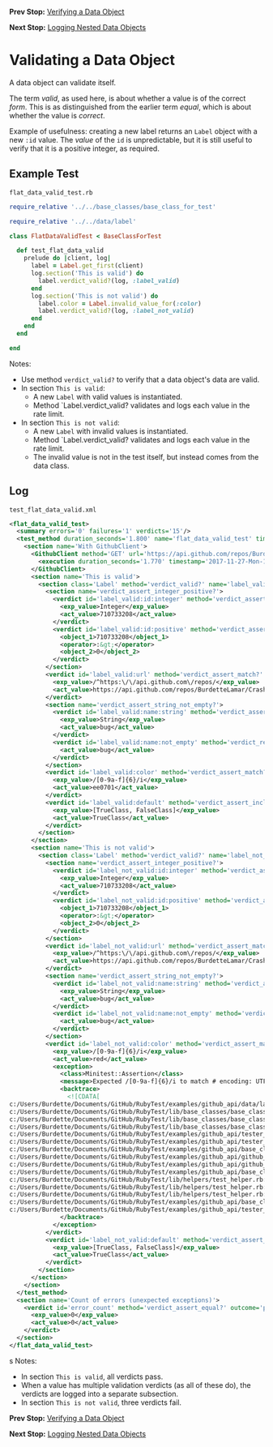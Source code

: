 <!--- GENERATED FILE, DO NOT EDIT --->
**Prev Stop:** [Verifying a Data Object](./FlatDataEqual.md#verifying-a-data-object)

**Next Stop:** [Logging Nested Data Objects](./NestedDataLog.md#logging-nested-data-objects)


# Validating a Data Object

A data object can validate itself.

The term _valid_, as used here, is about whether a value is of the correct _form_.  This is as distinguished from the earlier term _equal_, which is about whether the value is _correct_.

Example of usefulness:  creating a new label returns an `Label` object with a new `:id` value.  The _value_ of the `id` is unpredictable, but it is still useful to verify that it is a positive integer, as required.

## Example Test

<code>flat_data_valid_test.rb</code>
```ruby
require_relative '../../base_classes/base_class_for_test'

require_relative '../../data/label'

class FlatDataValidTest < BaseClassForTest

  def test_flat_data_valid
    prelude do |client, log|
      label = Label.get_first(client)
      log.section('This is valid') do
        label.verdict_valid?(log, :label_valid)
      end
      log.section('This is not valid') do
        label.color = Label.invalid_value_for(:color)
        label.verdict_valid?(log, :label_not_valid)
      end
    end
  end

end
```

Notes:

- Use method `verdict_valid?` to verify that a data object's data are valid.
- In section `This is valid`:
  - A new `Label` with valid values is instantiated.
  - Method `Label.verdict_valid? validates and logs each value in the rate limit.
- In section `This is not valid`:
  - A new `Label` with invalid values is instantiated.
  - Method `Label.verdict_valid? validates and logs each value in the rate limit.
  - The invalid value is not in the test itself, but instead comes from the data class.

## Log

<code>test_flat_data_valid.xml</code>
```xml
<flat_data_valid_test>
  <summary errors='0' failures='1' verdicts='15'/>
  <test_method duration_seconds='1.800' name='flat_data_valid_test' timestamp='2017-11-27-Mon-12.11.17.105'>
    <section name='With GithubClient'>
      <GithubClient method='GET' url='https://api.github.com/repos/BurdetteLamar/CrashDummy/labels'>
        <execution duration_seconds='1.770' timestamp='2017-11-27-Mon-12.11.17.115'/>
      </GithubClient>
      <section name='This is valid'>
        <section class='Label' method='verdict_valid?' name='label_valid'>
          <section name='verdict_assert_integer_positive?'>
            <verdict id='label_valid:id:integer' method='verdict_assert_kind_of?' outcome='passed' volatile='false'>
              <exp_value>Integer</exp_value>
              <act_value>710733208</act_value>
            </verdict>
            <verdict id='label_valid:id:positive' method='verdict_assert_operator?' outcome='passed' volatile='false'>
              <object_1>710733208</object_1>
              <operator>:&gt;</operator>
              <object_2>0</object_2>
            </verdict>
          </section>
          <verdict id='label_valid:url' method='verdict_assert_match?' outcome='passed' volatile='false'>
            <exp_value>/^https:\/\/api.github.com\/repos/</exp_value>
            <act_value>https://api.github.com/repos/BurdetteLamar/CrashDummy/labels/bug</act_value>
          </verdict>
          <section name='verdict_assert_string_not_empty?'>
            <verdict id='label_valid:name:string' method='verdict_assert_kind_of?' outcome='passed' volatile='false'>
              <exp_value>String</exp_value>
              <act_value>bug</act_value>
            </verdict>
            <verdict id='label_valid:name:not_empty' method='verdict_refute_empty?' outcome='passed' volatile='false'>
              <act_value>bug</act_value>
            </verdict>
          </section>
          <verdict id='label_valid:color' method='verdict_assert_match?' outcome='passed' volatile='false'>
            <exp_value>/[0-9a-f]{6}/i</exp_value>
            <act_value>ee0701</act_value>
          </verdict>
          <verdict id='label_valid:default' method='verdict_assert_includes?' outcome='passed' volatile='false'>
            <exp_value>[TrueClass, FalseClass]</exp_value>
            <act_value>TrueClass</act_value>
          </verdict>
        </section>
      </section>
      <section name='This is not valid'>
        <section class='Label' method='verdict_valid?' name='label_not_valid'>
          <section name='verdict_assert_integer_positive?'>
            <verdict id='label_not_valid:id:integer' method='verdict_assert_kind_of?' outcome='passed' volatile='false'>
              <exp_value>Integer</exp_value>
              <act_value>710733208</act_value>
            </verdict>
            <verdict id='label_not_valid:id:positive' method='verdict_assert_operator?' outcome='passed' volatile='false'>
              <object_1>710733208</object_1>
              <operator>:&gt;</operator>
              <object_2>0</object_2>
            </verdict>
          </section>
          <verdict id='label_not_valid:url' method='verdict_assert_match?' outcome='passed' volatile='false'>
            <exp_value>/^https:\/\/api.github.com\/repos/</exp_value>
            <act_value>https://api.github.com/repos/BurdetteLamar/CrashDummy/labels/bug</act_value>
          </verdict>
          <section name='verdict_assert_string_not_empty?'>
            <verdict id='label_not_valid:name:string' method='verdict_assert_kind_of?' outcome='passed' volatile='false'>
              <exp_value>String</exp_value>
              <act_value>bug</act_value>
            </verdict>
            <verdict id='label_not_valid:name:not_empty' method='verdict_refute_empty?' outcome='passed' volatile='false'>
              <act_value>bug</act_value>
            </verdict>
          </section>
          <verdict id='label_not_valid:color' method='verdict_assert_match?' outcome='failed' volatile='false'>
            <exp_value>/[0-9a-f]{6}/i</exp_value>
            <act_value>red</act_value>
            <exception>
              <class>Minitest::Assertion</class>
              <message>Expected /[0-9a-f]{6}/i to match # encoding: UTF-8 &quot;red&quot;.</message>
              <backtrace>
                <![CDATA[
c:/Users/Burdette/Documents/GitHub/RubyTest/examples/github_api/data/label.rb:33:in `verdict_field_valid?'
c:/Users/Burdette/Documents/GitHub/RubyTest/lib/base_classes/base_class_for_data.rb:48:in `block (2 levels) in verdict_valid?'
c:/Users/Burdette/Documents/GitHub/RubyTest/lib/base_classes/base_class_for_data.rb:46:in `block in verdict_valid?'
c:/Users/Burdette/Documents/GitHub/RubyTest/lib/base_classes/base_class_for_data.rb:45:in `verdict_valid?'
c:/Users/Burdette/Documents/GitHub/RubyTest/examples/github_api/tester_tour/tests/flat_data_valid_test.rb:15:in `block (2 levels) in test_flat_data_valid'
c:/Users/Burdette/Documents/GitHub/RubyTest/examples/github_api/tester_tour/tests/flat_data_valid_test.rb:13:in `block in test_flat_data_valid'
c:/Users/Burdette/Documents/GitHub/RubyTest/examples/github_api/base_classes/base_class_for_test.rb:20:in `block (2 levels) in prelude'
c:/Users/Burdette/Documents/GitHub/RubyTest/examples/github_api/github_client.rb:20:in `block in with'
c:/Users/Burdette/Documents/GitHub/RubyTest/examples/github_api/github_client.rb:16:in `with'
c:/Users/Burdette/Documents/GitHub/RubyTest/examples/github_api/base_classes/base_class_for_test.rb:19:in `block in prelude'
c:/Users/Burdette/Documents/GitHub/RubyTest/lib/helpers/test_helper.rb:23:in `block (2 levels) in test'
c:/Users/Burdette/Documents/GitHub/RubyTest/lib/helpers/test_helper.rb:22:in `block in test'
c:/Users/Burdette/Documents/GitHub/RubyTest/lib/helpers/test_helper.rb:21:in `test'
c:/Users/Burdette/Documents/GitHub/RubyTest/examples/github_api/base_classes/base_class_for_test.rb:11:in `prelude'
c:/Users/Burdette/Documents/GitHub/RubyTest/examples/github_api/tester_tour/tests/flat_data_valid_test.rb:8:in `test_flat_data_valid']]>
              </backtrace>
            </exception>
          </verdict>
          <verdict id='label_not_valid:default' method='verdict_assert_includes?' outcome='passed' volatile='false'>
            <exp_value>[TrueClass, FalseClass]</exp_value>
            <act_value>TrueClass</act_value>
          </verdict>
        </section>
      </section>
    </section>
  </test_method>
  <section name='Count of errors (unexpected exceptions)'>
    <verdict id='error_count' method='verdict_assert_equal?' outcome='passed' volatile='true'>
      <exp_value>0</exp_value>
      <act_value>0</act_value>
    </verdict>
  </section>
</flat_data_valid_test>
```
s
Notes:

- In section `This is valid`, all verdicts pass.
- When a value has multiple validation verdicts (as all of these do), the verdicts are logged into a separate subsection.
- In section `This is not valid`, three verdicts fail.

**Prev Stop:** [Verifying a Data Object](./FlatDataEqual.md#verifying-a-data-object)

**Next Stop:** [Logging Nested Data Objects](./NestedDataLog.md#logging-nested-data-objects)

